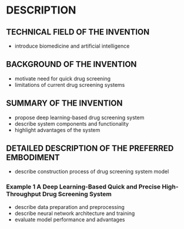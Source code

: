# DESCRIPTION

## TECHNICAL FIELD OF THE INVENTION

- introduce biomedicine and artificial intelligence

## BACKGROUND OF THE INVENTION

- motivate need for quick drug screening
- limitations of current drug screening systems

## SUMMARY OF THE INVENTION

- propose deep learning-based drug screening system
- describe system components and functionality
- highlight advantages of the system

## DETAILED DESCRIPTION OF THE PREFERRED EMBODIMENT

- describe construction process of drug screening system model

### Example 1 A Deep Learning-Based Quick and Precise High-Throughput Drug Screening System

- describe data preparation and preprocessing
- describe neural network architecture and training
- evaluate model performance and advantages

